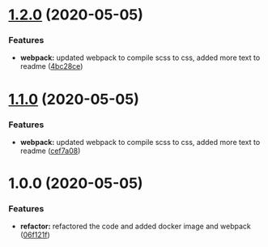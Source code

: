 # [1.2.0](https://gitlab.crudus.no/docker/last.fm-to-mqtt/compare/v1.1.0...v1.2.0) (2020-05-05)


### Features

* **webpack:** updated webpack to compile scss to css, added more text to readme ([4bc28ce](https://gitlab.crudus.no/docker/last.fm-to-mqtt/commit/4bc28ce2761200146bd86c41a5969e88cfc0ce6e))

# [1.1.0](https://gitlab.crudus.no/docker/last.fm-to-mqtt/compare/v1.0.0...v1.1.0) (2020-05-05)


### Features

* **webpack:** updated webpack to compile scss to css, added more text to readme ([cef7a08](https://gitlab.crudus.no/docker/last.fm-to-mqtt/commit/cef7a08f55ce5a67ae0e6cef4b79b2cfba48619e))

# 1.0.0 (2020-05-05)


### Features

* **refactor:** refactored the code and added docker image and webpack ([06f121f](https://gitlab.crudus.no/docker/last.fm-to-mqtt/commit/06f121fb53d49b1405f49168fb1782938115b6f3))
